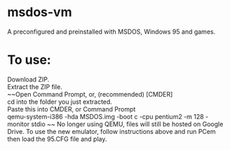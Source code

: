 # msdos-vm
A preconfigured and preinstalled with MSDOS, Windows 95 and games.
# To use:
Download ZIP. <br>
Extract the ZIP file. <br>
~~Open Command Prompt, or, (recommended) [CMDER] <br>
cd into the folder you just extracted. <br>
Paste this into CMDER, or Command Prompt <br>
qemu-system-i386 -hda MSDOS.img -boot c -cpu pentium2 -m 128 -monitor stdio
~~ No longer using QEMU, files will still be hosted on Google Drive.
To use the new emulator, follow instructions above and run PCem then load the 95.CFG file and play.
